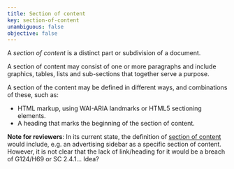 ```yaml
---
title: Section of content
key: section-of-content
unambiguous: false
objective: false
---
```


A _section of content_ is a distinct part or subdivision of a document.

A section of content may consist of one or more paragraphs and include graphics, tables, lists and sub-sections that together serve a purpose.

A section of the content may be defined in different ways, and combinations of these, such as:

- HTML markup, using WAI-ARIA landmarks or HTML5 sectioning elements.
- A heading that marks the beginning of the section of content.

**Note for reviewers**: In its current state, the definition of [section of content](#section-of-content) would include, e.g. an advertising sidebar as a specific section of content. However, it is not clear that the lack of link/heading for it would be a breach of G124/H69 or SC 2.4.1… Idea?
